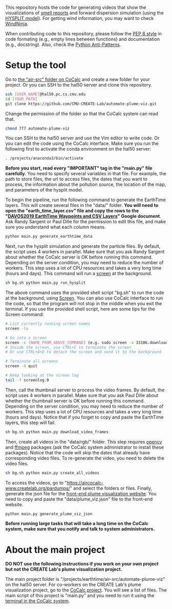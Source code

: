 This repository hosts the code for generating videos that show the visualizations of [smell reports](https://smellpgh.org/) and forward dispersion simulation (using the [HYSPLIT model](https://www.ready.noaa.gov/HYSPLIT.php)). For getting wind information, you may want to check [WindNinja](https://www.firelab.org/project/windninja).

When contributing code to this repository, please follow the [PEP 8 style](https://www.python.org/dev/peps/pep-0008/) in code formating (e.g., empty lines between functions) and documentation (e.g., docstring). Also, check the [Python Anti-Patterns](https://quantifiedcode.github.io/python-anti-patterns/index.html).

# Setup the tool
Go to [the "air-src" folder on CoCalc](https://aircocalc.createlab.org:8443/projects/13e67e6d-d6b5-42f2-99ff-cda6431e4c2f/files/air-src/?session=default) and create a new folder for your project. Or you can SSH to the hal50 server and clone this repository.
```sh
ssh [USER_NAME]@hal50.pc.cs.cmu.edu
cd [YOUR_PATH]
git clone https://github.com/CMU-CREATE-Lab/automate-plume-viz.git
```
Change the permission of the folder so that the CoCalc system can read that.
```sh
chmod 777 automate-plume-viz
```
You can SSH to the hal50 server and use the Vim editor to write code. Or you can edit the code using the CoCalc interface. Make sure you run the following first to activate the conda environment on the hal50 server:
```sh
. /projects/anaconda3/bin/activate
```
**Before you start, read every "IMPORTANT" tag in the "main.py" file carefully.** You need to specify several variables in that file. For example, the path to store files, the url to access files, the dates that you want to process, the information about the pollution source, the location of the map, and parameters of the hysplit model.

To begin the pipeline, run the following command to generate the EarthTime layers. This will create several files in the "data/" folder. **You will need to open the "earth_time_layer.csv" file and copy the rows to the "[DAVOS2019 EarthTime Waypoints and CSV Layers](https://docs.google.com/spreadsheets/d/1zbXFtyevXqfZolxVPNhojZn7y_zxofbe_4UxYmdXp8k/edit#gid=870361385)" Google document**. Ask Randy Sargent or Paul Dille for the permission to edit this file, and make sure you understand what each column means. 
```sh
python main.py generate_earthtime_data
```
Next, run the hysplit simulation and generate the particle files. By default, the script uses 4 workers in parallel. Make sure that you ask Randy Sargent about whether the CoCalc server is OK before running this command. Depending on the server condition, you may need to reduce the number of workers. This step uses a lot of CPU resources and takes a very long time (hours and days). This command will run a [screen](https://www.gnu.org/software/screen/manual/html_node/index.html) at the background.
```sh
sh bg.sh python main.py run_hysplit
```
The above command uses the provided shell script "bg.sh" to run the code at the background, using [Screen](https://www.gnu.org/software/screen/manual/html_node/index.html). You can also use CoCalc interface to run the code, so that the program will not stop in the middle when you exit the terminal. If you use the provided shell script, here are some tips for the Screen command:
```sh
# List currently running screen names
screen -ls

# Go into a screen
screen -x [NAME_FROM_ABOVE_COMMAND] (e.g. sudo screen -x 33186.download_videos)
# Inside the screen, use CTRL+C to terminate the screen
# Or use CTRL+A+D to detach the screen and send it to the background

# Terminate all screens
screen -X quit

# Keep looking at the screen log
tail -f screenlog.0
```
Then, call the thumbnail server to process the video frames. By default, the script uses 4 workers in parallel. Make sure that you ask Paul Dille about whether the thumbnail server is OK before running this command. Depending on the server condition, you may need to reduce the number of workers. This step uses a lot of CPU resources and takes a very long time (hours and days). Notice that if you forget to copy and paste the EarthTime layers, this step will fail.
```sh
sh bg.sh python main.py download_video_frames
```
Then, create all videos in the "data/rgb/" folder. This step requires [opencv](https://github.com/skvark/opencv-python) and [ffmpeg](https://github.com/FFmpeg/FFmpeg) packages (ask the CoCalc system administrator to install these packages). Notice that the code will skip the dates that already have corresponding video files. To re-generate the video, you need to delete the video files.
```sh
sh bg.sh python main.py create_all_videos
```
To access the videos, go to "https://aircocalc-www.createlab.org/pardumps/" and select the folders or files. Finally, generate the json file for the [front-end plume visualization website](https://github.com/CMU-CREATE-Lab/plume-viz-website). You need to copy and paste the "data/plume_viz.json" file to the front-end website.
```sh
python main.py generate_plume_viz_json
```
**Before running large tasks that will take a long time on the CoCalc system, make sure that you notify and talk to system administrators.**

# About the main project

**DO NOT use the following instructions if you work on your own project but not the CREATE Lab's plume visualization project.**

The main project folder is "/projects/earthtime/air-src/automate-plume-viz" on the hal50 server. For co-workers on the CREATE Lab's plume visualization project, go to the [CoCalc project](https://aircocalc.createlab.org:8443/projects/13e67e6d-d6b5-42f2-99ff-cda6431e4c2f/files/air-src/automate-plume-viz/). You will see a list of files. The main script of this project is "main.py" and you need to run it using the [terminal in the CoCalc system](https://aircocalc.createlab.org:8443/projects/13e67e6d-d6b5-42f2-99ff-cda6431e4c2f/files/air-src/automate-plume-viz/terminal.term?session=default).
